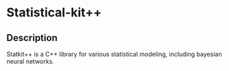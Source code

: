 # Statistical-kit++
## Description
Statkit++ is a C++ library for various statistical modeling, including bayesian neural networks.
